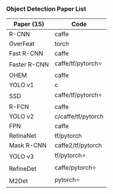 

### Object Detection Paper List



| Paper (15)   | Code               |
| ------------ | ------------------ |
| R-CNN        | caffe              |
| OverFeat     | torch              |
| Fast R-CNN   | caffe              |
| Faster R-CNN | caffe/tf/pytorch⭐️  |
| OHEM         | caffe              |
| YOLO v1      | c                  |
| SSD          | caffe/tf/pytorch⭐️  |
| R-FCN        | caffe              |
| YOLO v2      | c/caffe/tf/pytorch |
| FPN          | caffe              |
| RetinaNet    | tf/pytorch         |
| Mask R-CNN   | caffe2/tf/pytorch  |
| YOLO v3      | tf/pytorch⭐️        |
| RefineDet    | caffe/pytorch⭐️     |
| M2Det        | pytorch⭐️           |

